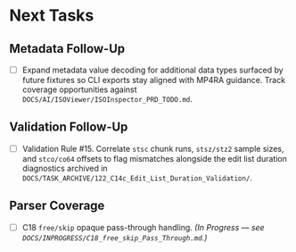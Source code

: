 # Next Tasks

## Metadata Follow-Up

- [ ] Expand metadata value decoding for additional data types surfaced by future fixtures so CLI exports stay aligned with MP4RA guidance. Track coverage opportunities against `DOCS/AI/ISOViewer/ISOInspector_PRD_TODO.md`.

## Validation Follow-Up

- [ ] Validation Rule #15. Correlate `stsc` chunk runs, `stsz/stz2` sample sizes, and `stco/co64` offsets to flag mismatches alongside the edit list duration diagnostics archived in `DOCS/TASK_ARCHIVE/122_C14c_Edit_List_Duration_Validation/`.

## Parser Coverage

- [ ] C18 `free/skip` opaque pass-through handling. _(In Progress — see `DOCS/INPROGRESS/C18_free_skip_Pass_Through.md`.)_
